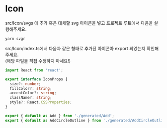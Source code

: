# Icon

src/Icon/svgs 에 추가 혹은 대체할 svg 아이콘을 넣고 프로젝트 루트에서 다음을 실행해주세요.

```
yarn svgr
```

src/Icon/index.ts에서 다음과 같은 형태로 추가된 아이콘아 export 되었는지 확인해주세요.  
(해당 파일을 직접 수정하지 마세요!)

```ts
import React from 'react';

export interface IconProps {
  size?: number;
  fillColor?: string;
  accentColor?: string;
  className?: string;
  style?: React.CSSProperties;
}

export { default as Add } from './generated/Add';
export { default as AddCircleOutline } from './generated/AddCircleOutline';
```
